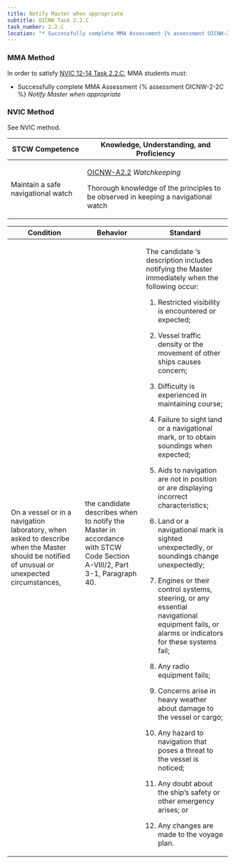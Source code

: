 ```yaml
---
title: Notify Master when appropriate
subtitle: OICNW Task 2.2.C 
task_number: 2.2.C
location: "* Successfully complete MMA Assessment {% assessment OICNW-2-2C %} *Notify Master when appropriate*" 
---
```



### MMA Method

In order to satisfy  [NVIC 12-14  Task  2.2.C]({{site.baseurl}}/assets/images/nvic-12-14.pdf), MMA students must:

* Successfully complete MMA Assessment {% assessment OICNW-2-2C %} *Notify Master when appropriate*


### NVIC Method

<a onclick="togglevisibility('nvic_methods')" >See NVIC method.</a>

<div id='nvic_methods' class='hide'>

<table>
<thead>
<tr>
<th class='forty'> STCW Competence </th>
<th class='sixty'> Knowledge, Understanding, and Proficiency </th>
</tr>
</thead>




<tbody>
<tr><td markdown='1'>

Maintain a safe navigational watch

</td><td markdown='1'>

[OICNW-A2.2]({{site.baseurl}}/tables/21.html#OICNW-A2.2) *Watchkeeping*

Thorough knowledge of the principles to be observed in keeping a navigational watch

</td></tr>


</tbody>
</table>


<table>
<thead>
<tr><th class='twenty'>  Condition </th><th class='twenty'> Behavior </th><th  class='sixty'>Standard </th></tr>
</thead>
<tbody >



<tr><td markdown='1'>

On a vessel or in a navigation laboratory, when asked to describe when the Master should be notified of unusual or unexpected circumstances,

</td><td markdown='1'>

the candidate describes when to notify the Master in accordance with STCW Code Section A-VIII/2, Part 3-1, Paragraph 40.

<br>

<div class="tooltip">
<span class="tooltiptext">
</span>
</div>


</td><td markdown='1'>

The candidate ‘s description includes notifying the Master immediately when the following occur:

1. Restricted visibility is encountered or expected;

2. Vessel traffic density or the movement of other ships causes concern;

3. Difficulty is experienced in maintaining course;

4. Failure to sight land or a navigational mark, or to obtain soundings when expected;

5. Aids to navigation are not in position or are displaying incorrect characteristics;

6. Land or a navigational mark is sighted unexpectedly, or soundings change unexpectedly;

7. Engines or their control systems, steering, or any essential navigational equipment fails, or alarms or indicators for these systems fail;

8. Any radio equipment fails;

9. Concerns arise in heavy weather about damage to the vessel or cargo;

10. Any hazard to navigation that poses a threat to the vessel is noticed;

11. Any doubt about the ship’s safety or other emergency arises; or

12. Any changes are made to the voyage plan.

</td></tr>
</tbody>
</table>
</div>
